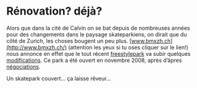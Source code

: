 # Rénovation? déjà?

<!-- Manuel Hitz -->

Alors que dans la cité de Calvin on se bat depuis de nombreuses années pour des changements dans le paysage skateparkiens, on dirait que du côté de Zurich, les choses bougent un peu plus. [www.bmxzh.ch](http://www.bmxzh.ch/) (attention les yeux si tu oses cliquer sur le lien!) nous annonce en effet que le tout récent [freestylepark](http://www.freestylepark.ch/) va subir quelques [modifications](http://www.bmxzh.ch/foto/hallenumbau/umbau.jpg). Ce park a été ouvert en novembre 2008, après d’âpres [négociations](http://www.freestylepark.ch/de/verein/geschichte.html).

Un skatepark couvert... ça laisse rêveur...

